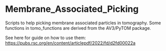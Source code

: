 # Membrane_Associated_Picking

Scripts to help picking membrane associated particles in tomography. Some functions in tomo_functions are derived from the AV3/PyTOM package.

See here for guide on how to use them: https://pubs.rsc.org/en/content/articlepdf/2022/fd/d2fd00022a
